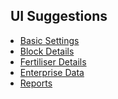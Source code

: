   <div class="col-2" style="padding: 2rem;">
        <h2 style="margin-left:0.5rem">UI Suggestions</h2>
      <ul class="sub-menu">
        <li class="menu-item"><a href="UIstart">Basic Settings</a></li>
        <li class="menu-item"><a href="Blocks">Block Details</a></li>
        <li class="menu-item"><a href="Fertiliser">Fertiliser Details</a></li>
       <li class="menu-item"><a href="Enterprise">Enterprise Data</a></li>
       <li class="menu-item"><a href="Reports">Reports</a></li>
      </ul>
      </div>   
      <div class="col-8">
      </div>
